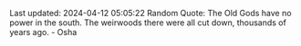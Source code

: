Last updated: 2024-04-12 05:05:22
Random Quote: The Old Gods have no power in the south.  The weirwoods there were all cut down, thousands of years ago.  -  Osha